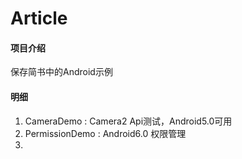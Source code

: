 # Article

#### 项目介绍
保存简书中的Android示例

#### 明细

1. CameraDemo : Camera2 Api测试，Android5.0可用
2. PermissionDemo : Android6.0 权限管理
3. 